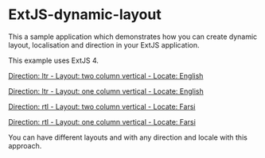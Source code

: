 # ExtJS-dynamic-layout

This a sample application which demonstrates how you can create dynamic layout, localisation and direction in your ExtJS application.

This example uses ExtJS 4.

<a target="_blank" href="https://cdn.rawgit.com/parham-fazel/ExtJS-dynamic-layout/master/index.html?layout=twoColumn&locale=en&direction=ltr">Direction: ltr - Layout: two column vertical - Locate: English</a>

<a target="_blank" href="https://cdn.rawgit.com/parham-fazel/ExtJS-dynamic-layout/master/index.html?layout=oneColumn&locale=en&direction=ltr">Direction: ltr - Layout: one column vertical - Locate: English</a>

<a target="_blank" href="https://cdn.rawgit.com/parham-fazel/ExtJS-dynamic-layout/master/index.html?layout=twoColumn&locale=fa&direction=rtl">Direction: rtl - Layout: two column vertical - Locate: Farsi</a>

<a target="_blank" href="https://cdn.rawgit.com/parham-fazel/ExtJS-dynamic-layout/master/index.html?layout=oneColumn&locale=fa&direction=rtl">Direction: rtl - Layout: one column vertical - Locate: Farsi</a>

You can have different layouts and with any direction and locale with this approach.
